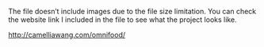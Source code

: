 The file doesn’t include images due to the file size limitation.
You can check the website link I included in the file to see what the project looks like. 

http://camelliawang.com/omnifood/
